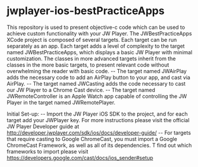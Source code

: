 # jwplayer-ios-bestPracticeApps

This repository is used to present objective-c code which can be used to achieve custom functionality with your JW Player. 
The JWBestPracticeApps XCode project is composed of several targets. Each target can be run separately as an app. 
Each target adds a level of complexity to the target named JWBestPracticeApps, which displays a basic JW Player with minimal customization. The classes in more advanced targets inherit from the classes in the more basic targets, to present relevant code without overwhelming the reader with basic code.
-- The target named JWAirPlay adds the necessary code to add an AirPlay button to your app, and cast via AirPlay.
-- The target named JWCasting adds the code necessary to cast our JW Player to a Chrome Cast device.
-- The target named JWRemoteController is an Apple Watch app capable of controlling the JW Player in the target named JWRemotePlayer.

Initial Set-up:
-- Import the JW Player iOS SDK to the project, and for each target add your JWPlayer key. For more instructions please visit the official JW Player Developer guide at http://developer.jwplayer.com/sdk/ios/docs/developer-guide/
-- For targets that require casting to Google ChromeCast, you must import a Google ChromeCast Framework, as well as all of its dependencies. T find out which frameworks to import please visit https://developers.google.com/cast/docs/ios_sender#setup
